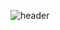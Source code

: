   ![header](https://capsule-render.vercel.app/api?type=waving&color=gradient&height=300&section=header&text=Good%20to%20see%20you%20%F0%9F%A4%97)

  <!--![header](https://capsule-render.vercel.app/api?type=waving&color=gradient&height=300&section=header&text=Hey%20there!%20👋)-->

<div>

</div>


